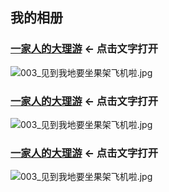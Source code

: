 ## 我的相册

  
### [一家人的大理游](https://eldencheng.github.io/alarms/dali/) <- 点击文字打开  
  
![003_见到我地要坐果架飞机啦.jpg](http://remote.mcgods.top:8999/images/dali/003_见到我地要坐果架飞机啦.jpg)  
  
  
### [一家人的大理游](https://eldencheng.github.io/alarms/dali/) <- 点击文字打开  
  
![003_见到我地要坐果架飞机啦.jpg](http://remote.mcgods.top:8999/images/dali/003_见到我地要坐果架飞机啦.jpg)  
  
  
### [一家人的大理游](https://eldencheng.github.io/alarms/dali/) <- 点击文字打开  
  
![003_见到我地要坐果架飞机啦.jpg](http://remote.mcgods.top:8999/images/dali/003_见到我地要坐果架飞机啦.jpg)  
  

  
  
